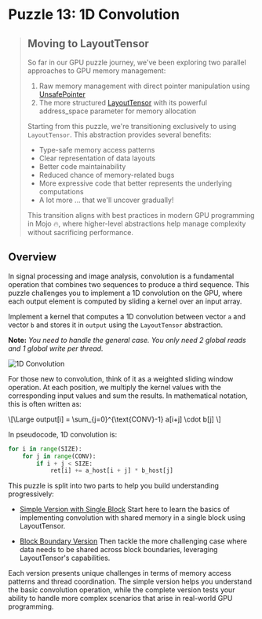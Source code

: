 # Puzzle 13: 1D Convolution

> ## Moving to LayoutTensor
>
> So far in our GPU puzzle journey, we've been exploring two parallel approaches to GPU memory management:
>
> 1. Raw memory management with direct pointer manipulation using [UnsafePointer](https://docs.modular.com/mojo/stdlib/memory/unsafe_pointer/UnsafePointer/)
> 2. The more structured [LayoutTensor](https://docs.modular.com/mojo/stdlib/layout/layout_tensor/LayoutTensor/) with its powerful address_space parameter for memory allocation
>
> Starting from this puzzle, we're transitioning exclusively to using `LayoutTensor`. This abstraction provides several benefits:
> - Type-safe memory access patterns
> - Clear representation of data layouts
> - Better code maintainability
> - Reduced chance of memory-related bugs
> - More expressive code that better represents the underlying computations
> - A lot more ... that we'll uncover gradually!
>
> This transition aligns with best practices in modern GPU programming in Mojo 🔥, where higher-level abstractions help manage complexity without sacrificing performance.


## Overview

In signal processing and image analysis, convolution is a fundamental operation that combines two sequences to produce a third sequence. This puzzle challenges you to implement a 1D convolution on the GPU, where each output element is computed by sliding a kernel over an input array.


Implement a kernel that computes a 1D convolution between vector `a` and vector `b` and stores it in `output` using the `LayoutTensor` abstraction.

**Note:** _You need to handle the general case. You only need 2 global reads and 1 global write per thread._

![1D Convolution](./media/videos/720p30/puzzle_13_viz.gif)

For those new to convolution, think of it as a weighted sliding window operation. At each position, we multiply the kernel values with the corresponding input values and sum the results. In mathematical notation, this is often written as:

\\[\Large output[i] = \sum_{j=0}^{\text{CONV}-1} a[i+j] \cdot b[j] \\]

In pseudocode, 1D convolution is:

```python
for i in range(SIZE):
    for j in range(CONV):
        if i + j < SIZE:
            ret[i] += a_host[i + j] * b_host[j]
```

This puzzle is split into two parts to help you build understanding progressively:

- [Simple Version with Single Block](./simple.md)
  Start here to learn the basics of implementing convolution with shared memory in a single block using LayoutTensor.

- [Block Boundary Version](./block_boundary.md)
  Then tackle the more challenging case where data needs to be shared across block boundaries, leveraging LayoutTensor's capabilities.

Each version presents unique challenges in terms of memory access patterns and thread coordination. The simple version helps you understand the basic convolution operation, while the complete version tests your ability to handle more complex scenarios that arise in real-world GPU programming.
